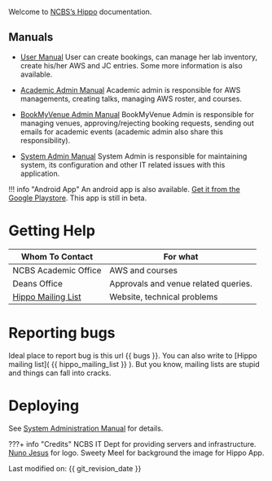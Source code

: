 Welcome to [NCBS’s Hippo](https://ncbs.res.in/hippo) documentation.

## Manuals

- [User Manual](user_manual) User can create bookings, can manage her lab
  inventory, create his/her AWS and JC entries. Some more information is also
  available.

- [Academic Admin Manual](academic_admin_manual) Academic admin is responsible
  for AWS managements, creating talks, managing AWS roster, and courses.

- [BookMyVenue Admin Manual](bmv_admin_manual) BookMyVenue Admin is responsible
  for managing venues, approving/rejecting booking requests, sending out emails
  for academic events (academic admin also share this responsibility).

- [System Admin Manual](system_admin_manual) System Admin is responsible for
  maintaining system, its configuration and other IT related issues with this
  application.


!!! info "Android App"
    An android app is also available. [Get it from the Google
    Playstore](https://play.google.com/store/apps/details?id=com.dilawar.hippo&hl=en_IN).
    This app is still in beta.

# Getting Help

Whom To Contact                               | For what
----------------------------------------------|---------------------
NCBS Academic Office                          | AWS and courses
Deans Office                                  | Approvals and venue related queries.
[Hippo Mailing List](hippo@lists.ncbs.res.in) | Website, technical problems

# Reporting bugs 

Ideal place to report bug is this url {{ bugs }}. You can also write to [Hippo
mailing list]( {{ hippo_mailing_list }} ). But you know, mailing lists are
stupid and things can fall into cracks.

# Deploying 

See [System Administration Manual](system_admin_manual) for details.

???+ info "Credits"
    NCBS IT Dept for providing servers and infrastructure. [Nuno
    Jesus](https://github.com/nunojesus) for logo. Sweety Meel for background the
    image for Hippo App.


Last modified on: {{ git_revision_date }}

